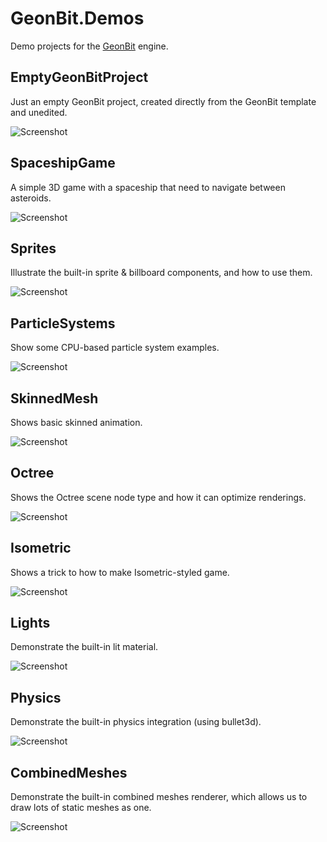 # GeonBit.Demos
Demo projects for the [GeonBit](http://geonbit.com) engine.


## EmptyGeonBitProject

Just an empty GeonBit project, created directly from the GeonBit template and unedited.

![Screenshot](EmptyGeonBitProject/screenshot.png "Screenshot")


## SpaceshipGame

A simple 3D game with a spaceship that need to navigate between asteroids.

![Screenshot](SpaceshipGame/screenshot.png "Screenshot")


## Sprites

Illustrate the built-in sprite & billboard components, and how to use them.

![Screenshot](Sprites/screenshot.png "Screenshot")


## ParticleSystems

Show some CPU-based particle system examples.

![Screenshot](ParticleSystems/screenshot.png "Screenshot")


## SkinnedMesh

Shows basic skinned animation.

![Screenshot](SkinnedMesh/screenshot.png "Screenshot")


## Octree

Shows the Octree scene node type and how it can optimize renderings.

![Screenshot](Octree/screenshot.png "Screenshot")


## Isometric

Shows a trick to how to make Isometric-styled game.

![Screenshot](Isometric/screenshot.png "Screenshot")


## Lights

Demonstrate the built-in lit material.

![Screenshot](Lights/screenshot.png "Screenshot")


## Physics

Demonstrate the built-in physics integration (using bullet3d).

![Screenshot](Physics/screenshot.png "Screenshot")


## CombinedMeshes

Demonstrate the built-in combined meshes renderer, which allows us to draw lots of static meshes as one.

![Screenshot](CombinedMeshes/screenshot.png "Screenshot")